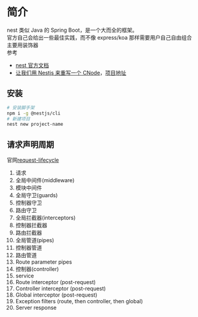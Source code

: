 # 简介

nest 类似 Java 的 Spring Boot，是一个大而全的框架。  
官方自己会给出一些最佳实践，而不像 express/koa 那样需要用户自己自由组合  
主要用装饰器  
参考

- [nest 官方文档](https://docs.nestjs.com/)
- [让我们用 Nestjs 来重写一个 CNode](https://github.com/jiayisheji/blog/issues/18)，[项目地址](https://github.com/jiayisheji/nest-cnode)

## 安装

```bash
# 安装脚手架
npm i -g @nestjs/cli
# 新建项目
nest new project-name
```

## 请求声明周期

官网[request-lifecycle](https://docs.nestjs.com/faq/request-lifecycle)

1. 请求
2. 全局中间件(middleware)
3. 模块中间件
4. 全局守卫(guards)
5. 控制器守卫
6. 路由守卫
7. 全局拦截器(interceptors)
8. 控制器拦截器
9. 路由拦截器
10. 全局管道(pipes)
11. 控制器管道
12. 路由管道
13. Route parameter pipes
14. 控制器(controller)
15. service
16. Route interceptor (post-request)
17. Controller interceptor (post-request)
18. Global interceptor (post-request)
19. Exception filters (route, then controller, then global)
20. Server response
